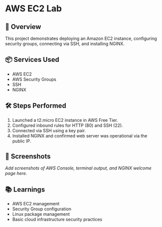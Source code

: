 # AWS EC2 Lab

## 📖 Overview
This project demonstrates deploying an Amazon EC2 instance, configuring security groups, connecting via SSH, and installing NGINX.

## 📦 Services Used
- AWS EC2
- AWS Security Groups
- SSH
- NGINX

## 🛠️ Steps Performed
1. Launched a t2.micro EC2 instance in AWS Free Tier.
2. Configured inbound rules for HTTP (80) and SSH (22).
3. Connected via SSH using a key pair.
4. Installed NGINX and confirmed web server was operational via the public IP.

## 📸 Screenshots
_Add screenshots of AWS Console, terminal output, and NGINX welcome page here._

## 📚 Learnings
- AWS EC2 management
- Security Group configuration
- Linux package management
- Basic cloud infrastructure security practices
